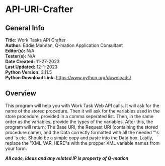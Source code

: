 # API-URI-Crafter
## General Info
**Title:** Work Tasks API Crafter \
**Author:** Eddie Mannan, Q-mation Application Consultant \
**Editor(s):** N/A \
**Tester(s):** N/A \
**Date Created:** 11-27-2023 \
**Last Updated:** 12-1-2023 \
**Python Version:** 3.11.5 \
**Python Download Link:** https://www.python.org/downloads/

## Overview
This program will help you with Work Task Web API calls. It will ask for the name of the stored procedure. Then it will ask for the variables used in the store procedure, provided in a comma
seperated list. Then, in the same order as the variables, provide the types of the variables. After this, the program will return: The Base URI, the Request URI
(containing the stored procedure name), and the Data correctly formatted with all the needed "'s and \'s etc. 
Should be a simple copy and paste into the Data box. Lastly, replace the "XML_VAR_HERE"s with the propper XML variable names from your form.

***All code, ideas and any related IP is property of Q-mation***